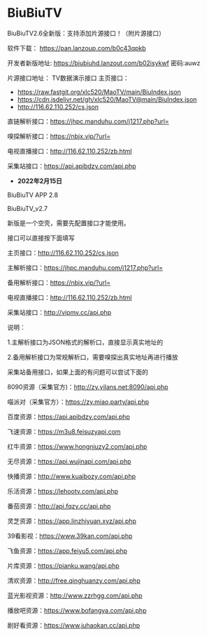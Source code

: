 # BiuBiuTV

BiuBiuTV2.6全新版：支持添加片源接口！（附片源接口）

软件下载：
https://pan.lanzoup.com/b0c43qpkb

开发者新版地址: 
https://biubiuhd.lanzout.com/b02isykwf 
密码:auwz

片源接口地址：
TV数据演示接口
主页接口：

- https://raw.fastgit.org/xlc520/MaoTV/main/BiuIndex.json
- https://cdn.jsdelivr.net/gh/xlc520/MaoTV@main/BiuIndex.json
- http://116.62.110.252/cs.json

直链解析接口：https://jhpc.manduhu.com/j1217.php?url=

嗅探解析接口：https://nbjx.vip/?url=

电视直播接口：http://116.62.110.252/zb.html

采集站接口：https://api.apibdzy.com/api.php



- **2022年2月15日**

BiuBiuTV APP 2.8 

BiuBiuTV_v2.7

新版是一个空壳，需要先配置接口才能使用。

接口可以直接按下面填写

主页接口：http://116.62.110.252/cs.json

主解析接口：https://jhpc.manduhu.com/j1217.php?url=

备用解析接口：https://nbjx.vip/?url=

电视直播接口：http://116.62.110.252/zb.html

采集站接口：http://vipmv.cc/api.php

说明：

1.主解析接口为JSON格式的解析口，直接显示真实地址的

2.备用解析接口为常规解析口，需要嗅探出真实地址再进行播放

采集站备用接口，如果上面的有问题可以尝试下面的

8090资源（采集官方)：http://zy.yilans.net:8090/api.php

喵派对（采集官方）：https://zy.miao.party/api.php

百度资源：https://api.apibdzy.com/api.php

飞速资源：https://m3u8.feisuzyapi.com

红牛资源：https://www.hongniuzy2.com/api.php

无尽资源：https://api.wujinapi.com/api.php

快播资源：http://www.kuaibozy.com/api.php

乐活资源：https://lehootv.com/api.php

番茄资源：http://api.fqzy.cc/api.php

灵芝资源：https://app.linzhiyuan.xyz/api.php

39看影视：https://www.39kan.com/api.php

飞鱼资源：https://app.feiyu5.com/api.php

片库资源：https://pianku.wang/api.php

清欢资源：http://free.qinghuanzy.com/api.php

蓝光影视资源：http://www.zzrhgg.com/api.php

播放吧资源：https://www.bofangya.com/api.php

剧好看资源：https://www.juhaokan.cc/api.php

